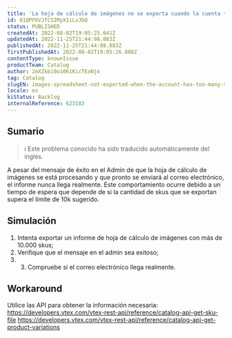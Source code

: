 ```yaml
---
title: 'La hoja de cálculo de imágenes no se exporta cuando la cuenta tiene demasiados skus'
id: 61QPFKVJfCSIMyX1iLuJbQ
status: PUBLISHED
createdAt: 2022-08-02T19:05:25.641Z
updatedAt: 2022-11-25T21:44:08.083Z
publishedAt: 2022-11-25T21:44:08.083Z
firstPublishedAt: 2022-08-02T19:05:26.808Z
contentType: knownIssue
productTeam: Catalog
author: 2mXZkbi0oi061KicTExNjo
tag: Catalog
slugEN: images-spreadsheet-not-exported-when-the-account-has-too-many-skus
locale: es
kiStatus: Backlog
internalReference: 623183
---
```


## Sumario

>ℹ️ Este problema conocido ha sido traducido automáticamente del inglés.


A pesar del mensaje de éxito en el Admin de que la hoja de cálculo de imágenes se está procesando y que pronto se enviará al correo electrónico, el informe nunca llega realmente.
Este comportamiento ocurre debido a un tiempo de espera que depende de si la cantidad de skus que se exportan supera el límite de 10k sugerido.



## Simulación



1. Intenta exportar un informe de hoja de cálculo de imágenes con más de 10.000 skus;
2. Verifique que el mensaje en el admin sea exitoso;
3. 3. Compruebe si el correo electrónico llega realmente.



## Workaround


Utilice las API para obtener la información necesaria:
https://developers.vtex.com/vtex-rest-api/reference/catalog-api-get-sku-file
https://developers.vtex.com/vtex-rest-api/reference/catalog-api-get-product-variations

